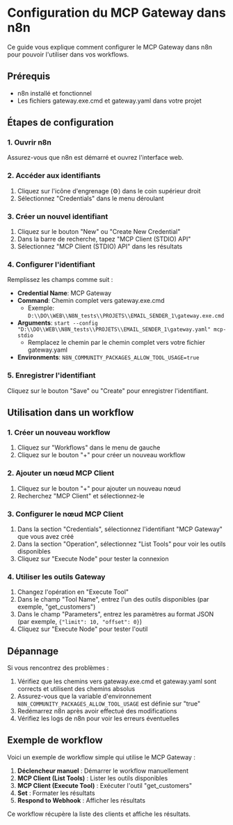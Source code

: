 ﻿# Configuration du MCP Gateway dans n8n

Ce guide vous explique comment configurer le MCP Gateway dans n8n pour pouvoir l'utiliser dans vos workflows.

## Prérequis

- n8n installé et fonctionnel
- Les fichiers gateway.exe.cmd et gateway.yaml dans votre projet

## Étapes de configuration

### 1. Ouvrir n8n

Assurez-vous que n8n est démarré et ouvrez l'interface web.

### 2. Accéder aux identifiants

1. Cliquez sur l'icône d'engrenage (⚙️) dans le coin supérieur droit
2. Sélectionnez "Credentials" dans le menu déroulant

### 3. Créer un nouvel identifiant

1. Cliquez sur le bouton "New" ou "Create New Credential"
2. Dans la barre de recherche, tapez "MCP Client (STDIO) API"
3. Sélectionnez "MCP Client (STDIO) API" dans les résultats

### 4. Configurer l'identifiant

Remplissez les champs comme suit :

- **Credential Name**: MCP Gateway
- **Command**: Chemin complet vers gateway.exe.cmd
  - Exemple: `D:\\DO\\WEB\\N8N_tests\\PROJETS\\EMAIL_SENDER_1\gateway.exe.cmd`
- **Arguments**: `start --config "D:\\DO\\WEB\\N8N_tests\\PROJETS\\EMAIL_SENDER_1\gateway.yaml" mcp-stdio`
  - Remplacez le chemin par le chemin complet vers votre fichier gateway.yaml
- **Environments**: `N8N_COMMUNITY_PACKAGES_ALLOW_TOOL_USAGE=true`

### 5. Enregistrer l'identifiant

Cliquez sur le bouton "Save" ou "Create" pour enregistrer l'identifiant.

## Utilisation dans un workflow

### 1. Créer un nouveau workflow

1. Cliquez sur "Workflows" dans le menu de gauche
2. Cliquez sur le bouton "+" pour créer un nouveau workflow

### 2. Ajouter un nœud MCP Client

1. Cliquez sur le bouton "+" pour ajouter un nouveau nœud
2. Recherchez "MCP Client" et sélectionnez-le

### 3. Configurer le nœud MCP Client

1. Dans la section "Credentials", sélectionnez l'identifiant "MCP Gateway" que vous avez créé
2. Dans la section "Operation", sélectionnez "List Tools" pour voir les outils disponibles
3. Cliquez sur "Execute Node" pour tester la connexion

### 4. Utiliser les outils Gateway

1. Changez l'opération en "Execute Tool"
2. Dans le champ "Tool Name", entrez l'un des outils disponibles (par exemple, "get_customers")
3. Dans le champ "Parameters", entrez les paramètres au format JSON (par exemple, `{"limit": 10, "offset": 0}`)
4. Cliquez sur "Execute Node" pour tester l'outil

## Dépannage

Si vous rencontrez des problèmes :

1. Vérifiez que les chemins vers gateway.exe.cmd et gateway.yaml sont corrects et utilisent des chemins absolus
2. Assurez-vous que la variable d'environnement `N8N_COMMUNITY_PACKAGES_ALLOW_TOOL_USAGE` est définie sur "true"
3. Redémarrez n8n après avoir effectué des modifications
4. Vérifiez les logs de n8n pour voir les erreurs éventuelles

## Exemple de workflow

Voici un exemple de workflow simple qui utilise le MCP Gateway :

1. **Déclencheur manuel** : Démarrer le workflow manuellement
2. **MCP Client (List Tools)** : Lister les outils disponibles
3. **MCP Client (Execute Tool)** : Exécuter l'outil "get_customers"
4. **Set** : Formater les résultats
5. **Respond to Webhook** : Afficher les résultats

Ce workflow récupère la liste des clients et affiche les résultats.

